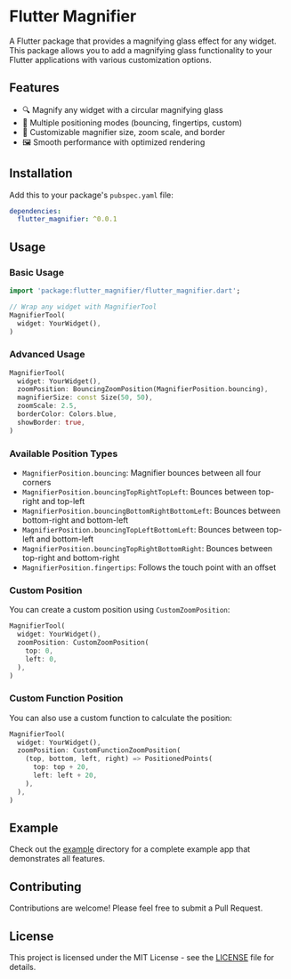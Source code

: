 
# Flutter Magnifier

A Flutter package that provides a magnifying glass effect for any widget. This package allows you to add a magnifying glass functionality to your Flutter applications with various customization options.

## Features

- 🔍 Magnify any widget with a circular magnifying glass
- 🎯 Multiple positioning modes (bouncing, fingertips, custom)
- 🎨 Customizable magnifier size, zoom scale, and border
- 🖼️ Smooth performance with optimized rendering

## Installation

Add this to your package's `pubspec.yaml` file:

```yaml
dependencies:
  flutter_magnifier: ^0.0.1
```

## Usage

### Basic Usage

```dart
import 'package:flutter_magnifier/flutter_magnifier.dart';

// Wrap any widget with MagnifierTool
MagnifierTool(
  widget: YourWidget(),
)
```

### Advanced Usage

```dart
MagnifierTool(
  widget: YourWidget(),
  zoomPosition: BouncingZoomPosition(MagnifierPosition.bouncing),
  magnifierSize: const Size(50, 50),
  zoomScale: 2.5,
  borderColor: Colors.blue,
  showBorder: true,
)
```

### Available Position Types

- `MagnifierPosition.bouncing`: Magnifier bounces between all four corners
- `MagnifierPosition.bouncingTopRightTopLeft`: Bounces between top-right and top-left
- `MagnifierPosition.bouncingBottomRightBottomLeft`: Bounces between bottom-right and bottom-left
- `MagnifierPosition.bouncingTopLeftBottomLeft`: Bounces between top-left and bottom-left
- `MagnifierPosition.bouncingTopRightBottomRight`: Bounces between top-right and bottom-right
- `MagnifierPosition.fingertips`: Follows the touch point with an offset

### Custom Position

You can create a custom position using `CustomZoomPosition`:

```dart
MagnifierTool(
  widget: YourWidget(),
  zoomPosition: CustomZoomPosition(
    top: 0,
    left: 0,
  ),
)
```

### Custom Function Position

You can also use a custom function to calculate the position:

```dart
MagnifierTool(
  widget: YourWidget(),
  zoomPosition: CustomFunctionZoomPosition(
    (top, bottom, left, right) => PositionedPoints(
      top: top + 20,
      left: left + 20,
    ),
  ),
)
```

## Example

Check out the [example](lib/example) directory for a complete example app that demonstrates all features.

## Contributing

Contributions are welcome! Please feel free to submit a Pull Request.

## License

This project is licensed under the MIT License - see the [LICENSE](LICENSE) file for details.
